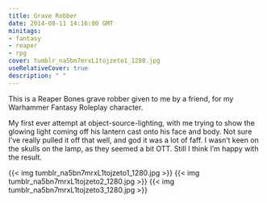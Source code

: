 ```yaml
---
title: Grave Robber 
date: 2014-08-11 14:16:00 GMT
minitags: 
- fantasy
- reaper
- rpg
cover: tumblr_na5bn7mrxL1tojzeto1_1280.jpg
useRelativeCover: true
description: " " 
---
```

This is a Reaper Bones grave robber given to me by a friend, for my Warhammer Fantasy Roleplay character. 

My first ever attempt at object-source-lighting, with me trying to show the glowing light coming off his lantern cast onto his face and body. Not sure I’ve really pulled it off that well, and god it was a lot of faff. I wasn’t keen on the skulls on the lamp, as they seemed a bit OTT. Still I think I’m happy with the result.

{{< img tumblr_na5bn7mrxL1tojzeto1_1280.jpg >}} 
{{< img tumblr_na5bn7mrxL1tojzeto2_1280.jpg >}} 
{{< img tumblr_na5bn7mrxL1tojzeto3_1280.jpg >}} 